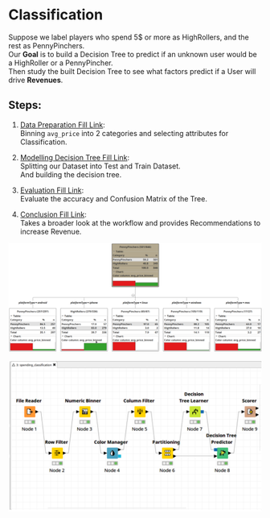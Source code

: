 # Classification

Suppose we label players who spend 5$ or more as HighRollers, and the rest as PennyPinchers.  
Our **Goal** is to build a Decision Tree to predict if an unknown user would be a HighRoller or a PennyPincher.  
Then study the built Decision Tree to see what factors predict if a User will drive **Revenues**.

## Steps:
 1. [Data Preparation Fill Link]():  
   Binning ```avg_price``` into 2 categories and selecting attributes for Classification.

 2. [Modelling Decision Tree Fill Link]():  
   Splitting our Dataset into Test and Train Dataset.  
   And building the decision tree. 

 3. [Evaluation Fill Link]():  
   Evaluate the accuracy and Confusion Matrix of the Tree.

 4. [Conclusion Fill Link]():  
   Takes a broader look at the workflow and provides Recommendations to increase Revenue.

![Decision Tree](Decision%20Tree.png)

![Knime Workflow](KnimeWorkflow.png)